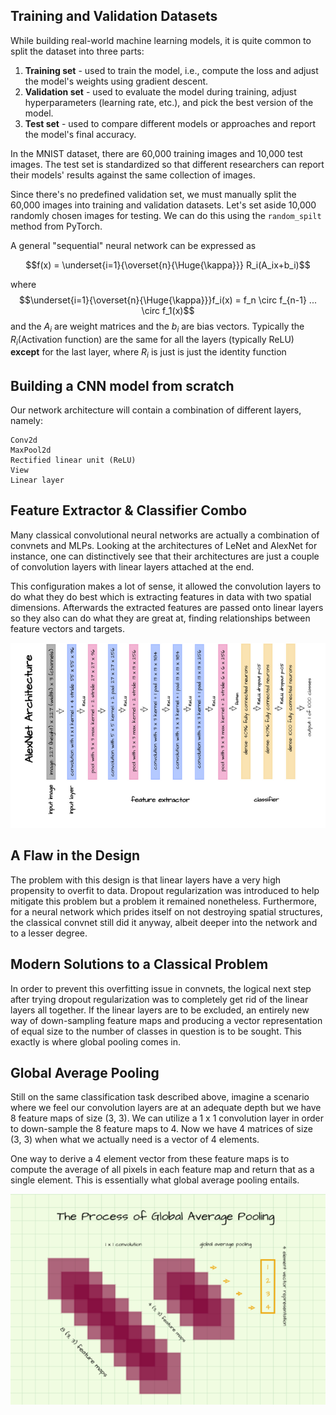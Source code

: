 
## Training and Validation Datasets

While building real-world machine learning models, it is quite common to split the dataset into three parts:

1. **Training set** - used to train the model, i.e., compute the loss and adjust the model's weights using gradient descent.
2. **Validation set** - used to evaluate the model during training, adjust hyperparameters (learning rate, etc.), and pick the best version of the model.
3. **Test set** - used to compare different models or approaches and report the model's final accuracy.

In the MNIST dataset, there are 60,000 training images and 10,000 test images. The test set is standardized so that different researchers can report their models' results against the same collection of images. 

Since there's no predefined validation set, we must manually split the 60,000 images into training and validation datasets. Let's set aside 10,000 randomly chosen images for testing. We can do this using the `random_spilt` method from PyTorch.

A general "sequential" neural network can be expressed as

$$f(x) = \underset{i=1}{\overset{n}{\Huge{\kappa}}} R_i(A_ix+b_i)$$

where $$\underset{i=1}{\overset{n}{\Huge{\kappa}}}f_i(x) = f_n \circ f_{n-1} ... \circ f_1(x)$$ and the $A_i$ are weight matrices and the $b_i$ are bias vectors. Typically the $R_i$(Activation function) are the same for all the layers (typically ReLU) **except** for the last layer, where $R_i$ is just is just the identity function

## Building a CNN model from scratch
Our network architecture will contain a combination of different layers, namely:

    Conv2d
    MaxPool2d
    Rectified linear unit (ReLU)
    View
    Linear layer
    
## Feature Extractor & Classifier Combo

Many classical convolutional neural networks are actually a combination of convnets and MLPs. Looking at the architectures of LeNet and AlexNet for instance, one can distinctively see that their architectures are just a couple of convolution layers with linear layers attached at the end.

This configuration makes a lot of sense, it allowed the convolution layers to do what they do best which is extracting features in data with two spatial dimensions. Afterwards the extracted features are passed onto linear layers so they also can do what they are great at, finding relationships between feature vectors and targets.

![alt text](https://github.com/minakshimathpal/EVA-Computer-Vision-Using-Pytorch/blob/master/Assignment3/artifacts/Alexnet_architecture.PNG?raw=true)

## A Flaw in the Design

The problem with this design is that linear layers have a very high propensity to overfit to data. Dropout regularization was introduced to help mitigate this problem but a problem it remained nonetheless. Furthermore, for a neural network which prides itself on not destroying spatial structures, the classical convnet still did it anyway, albeit deeper into the network and to a lesser degree.

## Modern Solutions to a Classical Problem

In order to prevent this overfitting issue in convnets, the logical next step after trying dropout regularization was to completely get rid of the linear layers all together. If the linear layers are to be excluded, an entirely new way of down-sampling feature maps and producing a vector representation of equal size to the number of classes in question is to be sought. This exactly is where global pooling comes in.

## Global Average Pooling

Still on the same classification task described above, imagine a scenario where we feel our convolution layers are at an adequate depth but we have 8 feature maps of size (3, 3). We can utilize a 1 x 1 convolution layer in order to down-sample the 8 feature maps to 4. Now we have 4 matrices of size (3, 3) when what we actually need is a vector of 4 elements.

One way to derive a 4 element vector from these feature maps is to compute the average of all pixels in each feature map and return that as a single element. This is essentially what global average pooling entails.

![alt text](https://github.com/minakshimathpal/EVA-Computer-Vision-Using-Pytorch/blob/master/Assignment3/artifacts/Global_average_poolin.PNG?raw=true)



